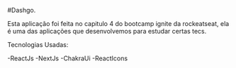 #Dashgo.

Esta aplicação foi feita no capitulo 4 do bootcamp ignite da rockeatseat, ela é uma das aplicações que desenvolvemos para estudar certas tecs.

Tecnologias Usadas:

-ReactJs
-NextJs
-ChakraUi
-ReactIcons